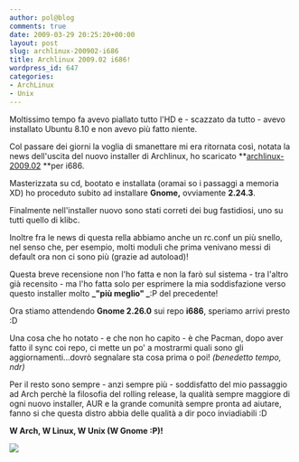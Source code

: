 ```yaml
---
author: pol@blog
comments: true
date: 2009-03-29 20:25:20+00:00
layout: post
slug: archlinux-200902-i686
title: Archlinux 2009.02 i686!
wordpress_id: 647
categories:
- ArchLinux
- Unix
---
```


Moltissimo tempo fa avevo piallato tutto l'HD e - scazzato da tutto - avevo installato Ubuntu 8.10 e non avevo più fatto niente.

Col passare dei giorni la voglia di smanettare mi era ritornata così, notata la news dell'uscita del nuovo installer di Archlinux, ho scaricato **[archlinux-2009.02](http://www.archlinux.it/download/) **per i686.

Masterizzata su cd, bootato e installata (oramai so i passaggi a memoria XD) ho proceduto subito ad installare **Gnome,** ovviamente **2.24.3**.

Finalmente nell'installer nuovo sono stati correti dei bug fastidiosi, uno su tutti quello di klibc.

Inoltre fra le news di questa rella abbiamo anche un rc.conf un più snello, nel senso che, per esempio, molti moduli che prima venivano messi di default ora non ci sono più (grazie ad autoload)!

Questa breve recensione non l'ho fatta e non la farò sul sistema - tra l'altro già recensito - ma l'ho fatta solo per esprimere la mia soddisfazione verso questo installer molto **_"più meglio" _**:P del precedente!

Ora stiamo attendendo **Gnome 2.26.0** sui repo **i686**, speriamo arrivi presto :D

Una cosa che ho notato - e che non ho capito - è che Pacman, dopo aver fatto il sync coi repo, ci mette un po' a mostrarmi quali sono gli aggiornamenti...dovrò segnalare sta cosa prima o poi! _(benedetto tempo, ndr)_

Per il resto sono sempre - anzi sempre più - soddisfatto del mio passaggio ad Arch perchè la filosofia del rolling release, la qualità sempre maggiore di ogni nuovo installer, AUR e la grande comunità sempre pronta ad aiutare, fanno si che questa distro abbia delle qualità a dir poco inviadiabili :D

**W Arch, W Linux, W Unix (W Gnome :P)!**


[![](http://www.allfreeportal.com/imghost/thumbs/336691welcome.png)](http://www.allfreeportal.com/imghost/viewer.php?id=336691welcome.png)
